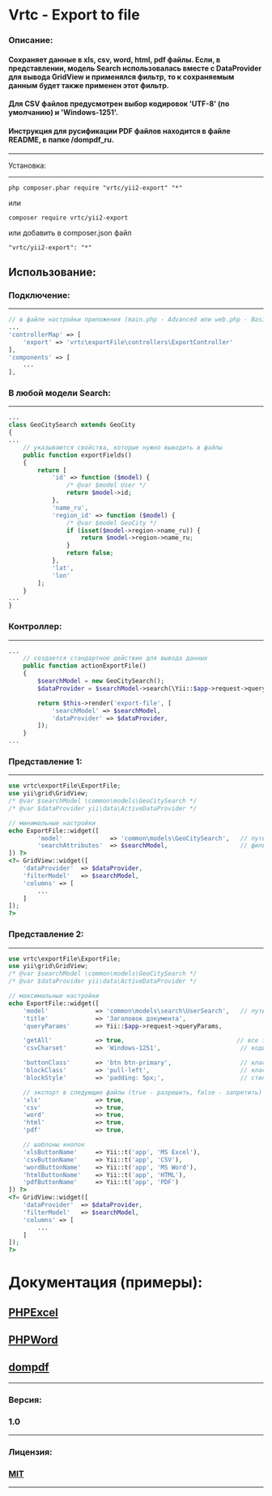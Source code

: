 Vrtc - Export to file
================================

### Описание:
#### Сохраняет данные в xls, csv, word, html, pdf файлы. Если, в представлении, модель Search использовалась вместе с DataProvider для вывода GridView и применялся фильтр, то к сохраняемым данным будет также применен этот фильтр.
#### Для CSV файлов предусмотрен выбор кодировок 'UTF-8' (по умолчанию) и 'Windows-1251'.
#### Инструкция для русификации PDF файлов находится в файле README, в папке /dompdf_ru.


------------

Установка:

------------

```
php composer.phar require "vrtc/yii2-export" "*"
```
или

```
composer require vrtc/yii2-export
```

или добавить в composer.json файл

```
"vrtc/yii2-export": "*"
```
## Использование:
### Подключение:
------------
```php
// в файле настройки приложения (main.php - Advanced или web.php - Basic) добавляется класс в controllerMap
...
'controllerMap' => [
    'export' => 'vrtc\exportFile\controllers\ExportController'
],
'components' => [
    ...
],
```
### В любой модели Search:
------------
```php
...
class GeoCitySearch extends GeoCity
{
...
    // указываются свойства, которые нужно выводить в файлы
    public function exportFields()
    {
        return [
            'id' => function ($model) {
                /* @var $model User */
                return $model->id;
            },
            'name_ru',
            'region_id' => function ($model) {
                /* @var $model GeoCity */
                if (isset($model->region->name_ru)) {
                    return $model->region->name_ru;
                }
                return false;
            },
            'lat',
            'lon'
        ];
    }
...
}
```
### Контроллер:
------------
```php
...
    // cоздается стандартное действие для вывода данных
    public function actionExportFile()
    {
        $searchModel = new GeoCitySearch();
        $dataProvider = $searchModel->search(\Yii::$app->request->queryParams);

        return $this->render('export-file', [
            'searchModel' => $searchModel,
            'dataProvider' => $dataProvider,
        ]);
    }
...
```

### Представление 1:
------------
```php
use vrtc\exportFile\ExportFile;
use yii\grid\GridView;
/* @var $searchModel \common\models\GeoCitySearch */
/* @var $dataProvider yii\data\ActiveDataProvider */

// минимальные настройки
echo ExportFile::widget([
        'model'             => 'common\models\GeoCitySearch',   // путь к модели
        'searchAttributes'  => $searchModel,                    // фильтр
]) ?>
<?= GridView::widget([
    'dataProvider'  => $dataProvider,
    'filterModel'   => $searchModel,
    'columns' => [
        ...
    ]
]);
?>
```
### Представление 2:
------------
```php
use vrtc\exportFile\ExportFile;
use yii\grid\GridView;
/* @var $searchModel \common\models\GeoCitySearch */
/* @var $dataProvider yii\data\ActiveDataProvider */

// максимальные настройки
echo ExportFile::widget([
    'model'             => 'common\models\search\UserSearch',   // путь к модели
    'title'             => 'Заголовок документа',
    'queryParams'       => Yii::$app->request->queryParams,

    'getAll'            => true,                               // все записи - true, учитывать пагинацию - false
    'csvCharset'        => 'Windows-1251',                      // кодировка csv файла: 'UTF-8' (по умолчанию) или 'Windows-1251'

    'buttonClass'       => 'btn btn-primary',                   // класс кнопки
    'blockClass'        => 'pull-left',                         // класс блока в котором кнопка
    'blockStyle'        => 'padding: 5px;',                     // стиль блока в котором кнопка

    // экспорт в следующие файлы (true - разрешить, false - запретить)
    'xls'               => true,
    'csv'               => true,
    'word'              => true,
    'html'              => true,
    'pdf'               => true,

    // шаблоны кнопок
    'xlsButtonName'     => Yii::t('app', 'MS Excel'),
    'csvButtonName'     => Yii::t('app', 'CSV'),
    'wordButtonName'    => Yii::t('app', 'MS Word'),
    'htmlButtonName'    => Yii::t('app', 'HTML'),
    'pdfButtonName'     => Yii::t('app', 'PDF')
]) ?>
<?= GridView::widget([
    'dataProvider'  => $dataProvider,
    'filterModel'   => $searchModel,
    'columns' => [
        ...
    ]
]);
?>
```
# Документация (примеры):
## [PHPExcel](https://phpexcel.codeplex.com/)
## [PHPWord](https://phpword.readthedocs.io/en/latest/)
## [dompdf](https://github.com/dompdf/dompdf)
------------
### Версия:
### 1.0
------------
### Лицензия:
### [MIT](https://ru.wikipedia.org/wiki/%D0%9B%D0%B8%D1%86%D0%B5%D0%BD%D0%B7%D0%B8%D1%8F_MIT)
------------
